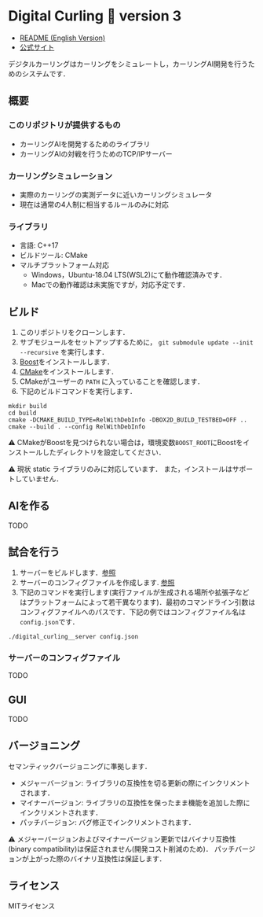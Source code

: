 # Digital Curling :curling_stone: version 3

- [README (English Version)](./README-en.md)
- [公式サイト](http://minerva.cs.uec.ac.jp/cgi-bin/curling/wiki.cgi)

デジタルカーリングはカーリングをシミュレートし，カーリングAI開発を行うためのシステムです．

## 概要

### このリポジトリが提供するもの

- カーリングAIを開発するためのライブラリ
- カーリングAIの対戦を行うためのTCP/IPサーバー

### カーリングシミュレーション

- 実際のカーリングの実測データに近いカーリングシミュレータ
- 現在は通常の4人制に相当するルールのみに対応

### ライブラリ

- 言語: C++17
- ビルドツール: CMake
- マルチプラットフォーム対応
  - Windows，Ubuntu-18.04 LTS(WSL2)にて動作確認済みです．
  - Macでの動作確認は未実施ですが，対応予定です．

## ビルド

1. このリポジトリをクローンします．
1. サブモジュールをセットアップするために， `git submodule update --init --recursive` を実行します．
1. [Boost](https://www.boost.org/)をインストールします．
1. [CMake](https://cmake.org/)をインストールします．
1. CMakeがユーザーの `PATH` に入っていることを確認します．
1. 下記のビルドコマンドを実行します．

```
mkdir build
cd build
cmake -DCMAKE_BUILD_TYPE=RelWithDebInfo -DBOX2D_BUILD_TESTBED=OFF ..
cmake --build . --config RelWithDebInfo
```

:warning: CMakeがBoostを見つけられない場合は，環境変数`BOOST_ROOT`にBoostをインストールしたディレクトリを設定してください．

:warning: 現状 static ライブラリのみに対応しています．
また，インストールはサポートしていません．

## AIを作る

TODO

## 試合を行う

1. サーバーをビルドします．[参照](#ビルド)
1. サーバーのコンフィグファイルを作成します. [参照](#サーバーのコンフィグファイル)
1. 下記のコマンドを実行します(実行ファイルが生成される場所や拡張子などはプラットフォームによって若干異なります)．最初のコマンドライン引数はコンフィグファイルへのパスです．下記の例ではコンフィグファイル名は`config.json`です．

```
./digital_curling__server config.json
```

### サーバーのコンフィグファイル

TODO

## GUI

TODO

## バージョニング

セマンティックバージョニングに準拠します．

- メジャーバージョン: ライブラリの互換性を切る更新の際にインクリメントされます．
- マイナーバージョン: ライブラリの互換性を保ったまま機能を追加した際にインクリメントされます．
- パッチバージョン: バグ修正でインクリメントされます．

:warning: メジャーバージョンおよびマイナーバージョン更新ではバイナリ互換性(binary compatibility)は保証されません(開発コスト削減のため)．
パッチバージョンが上がった際のバイナリ互換性は保証します．

## ライセンス

MITライセンス
